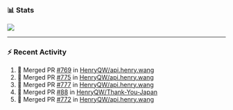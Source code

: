 ### :bar_chart: Stats

<a href="#">
  <img align="center" src="https://github-readme-stats.vercel.app/api?username=henryqw&count_private=true&show_icons=true" />
</a>
<!-- <a href="#">
  <img align="center" src="https://github-readme-stats-git-master.henryqw.vercel.app/api/top-langs/?username=HenryQW&layout=compact" />
</a> -->

---

### :zap: Recent Activity

<!--START_SECTION:activity-->

1. 🎉 Merged PR [#769](https://github.com/HenryQW/api.henry.wang/pull/769) in [HenryQW/api.henry.wang](https://github.com/HenryQW/api.henry.wang)
2. 🎉 Merged PR [#775](https://github.com/HenryQW/api.henry.wang/pull/775) in [HenryQW/api.henry.wang](https://github.com/HenryQW/api.henry.wang)
3. 🎉 Merged PR [#777](https://github.com/HenryQW/api.henry.wang/pull/777) in [HenryQW/api.henry.wang](https://github.com/HenryQW/api.henry.wang)
4. 🎉 Merged PR [#88](https://github.com/HenryQW/Thank-You-Japan/pull/88) in [HenryQW/Thank-You-Japan](https://github.com/HenryQW/Thank-You-Japan)
5. 🎉 Merged PR [#772](https://github.com/HenryQW/api.henry.wang/pull/772) in [HenryQW/api.henry.wang](https://github.com/HenryQW/api.henry.wang)
<!--END_SECTION:activity-->
